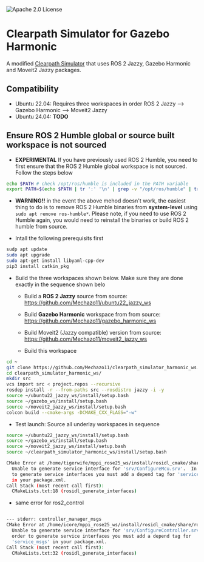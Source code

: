 ![Apache 2.0 License](https://img.shields.io/badge/License-Apache%202.0-blue.svg)
# Clearpath Simulator for Gazebo Harmonic

A modified [Clearpath Simulator](https://github.com/clearpathrobotics/clearpath_simulator) that uses ROS 2 Jazzy, Gazebo Harmonic and Moveit2 Jazzy packages.


## Compatibility

* Ubuntu 22.04: Requires three workspaces in order ROS 2 Jazzy --> Gazebo Harmonic --> Moveit2 Jazzy
* Ubuntu 24.04: **TODO**

## Ensure ROS 2 Humble global or source built workspace is not sourced

* **EXPERIMENTAL** If you have previously used ROS 2 Humble, you need to first ensure that the ROS 2 Humble global workspace is not sourced. Follow the steps below

```bash
echo $PATH # check /opt/ros/humble is included in the PATH variable
export PATH=$(echo $PATH | tr ':' '\n' | grep -v "/opt/ros/humble" | tr '\n' ':' | sed 's/:$//')
```


* **WARNING!!** in the event the above mehod doesn't work, the easiest thing to do is to remove ROS 2 Humble binaries from **system-level** using ```sudo apt remove ros-humble*```. Please note, if you need to use ROS 2 Humble again, you would need to reinstall the binaries or build ROS 2 humble from source.


* Intall the following prerequisits first

```bash
sudp apt update
sudo apt upgrade
sudo apt-get install libyaml-cpp-dev
pip3 install catkin_pkg
```

* Build the three workspaces shown below. Make sure they are done exactly in the sequence shown belo
  
  * Build a **ROS 2 Jazzy** source from source: https://github.com/Mechazo11/ubuntu22_jazzy_ws
  
  * Build **Gazebo Harmonic** workspace from from source: https://github.com/Mechazo11/gazebo_harmonic_ws
  
  * Build Moveit2 (Jazzy compatible) version from source: https://github.com/Mechazo11/moveit2_jazzy_ws
  
  * Build this workspace

```bash
cd ~
git clone https://github.com/Mechazo11/clearpath_simulator_harmonic_ws.git
cd clearpath_simulator_harmonic_ws/
mkdir src
vcs import src < project.repos --recursive
rosdep install -r --from-paths src --rosdistro jazzy -i -y
source ~/ubuntu22_jazzy_ws/install/setup.bash
source ~/gazebo_ws/install/setup.bash
source ~/moveit2_jazzy_ws/install/setup.bash
colcon build --cmake-args -DCMAKE_CXX_FLAGS="-w"
```

* Test launch: Source all underlay workspaces in sequence

```bash
source ~/ubuntu22_jazzy_ws/install/setup.bash
source ~/gazebo_ws/install/setup.bash
source ~/moveit2_jazzy_ws/install/setup.bash
source ~/clearpath_simulator_harmonic_ws/install/setup.bash

```


```bash
CMake Error at /home/tigerwife/mppi_rose25_ws/install/rosidl_cmake/share/rosidl_cmake/cmake/rosidl_generate_interfaces.cmake:178 (message):
  Unable to generate service interface for 'srv/ConfigureMcu.srv'.  In order
  to generate service interfaces you must add a depend tag for 'service_msgs'
  in your package.xml.
Call Stack (most recent call first):
  CMakeLists.txt:18 (rosidl_generate_interfaces)
```

* same error for ros2_control

```bash

--- stderr: controller_manager_msgs                                                                            
CMake Error at /home/icore/mppi_rose25_ws/install/rosidl_cmake/share/rosidl_cmake/cmake/rosidl_generate_interfaces.cmake:178 (message):
  Unable to generate service interface for 'srv/ConfigureController.srv'.  In
  order to generate service interfaces you must add a depend tag for
  'service_msgs' in your package.xml.
Call Stack (most recent call first):
  CMakeLists.txt:32 (rosidl_generate_interfaces)

```
